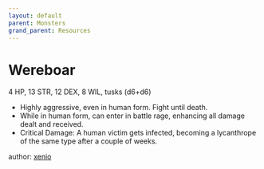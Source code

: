 ```yaml
---
layout: default
parent: Monsters
grand_parent: Resources
---
```


# Wereboar
4 HP, 13 STR, 12 DEX, 8 WIL, tusks (d6+d6)
- Highly aggressive, even in human form. Fight until death.
- While in human form, can enter in battle rage, enhancing all damage dealt and received.
- Critical Damage: A human victim gets infected, becoming a lycanthrope of the same type after a couple of weeks.

author: [xenio](https://xenioinabottle.blogspot.com)

